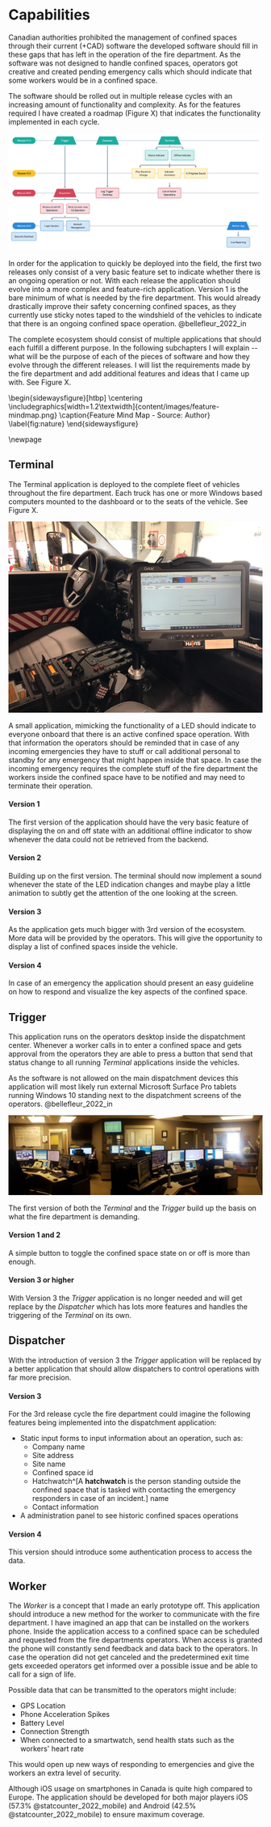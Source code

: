 <!-- TODO: Find a better title for this chapter. -->
<!-- Goal: 500 Words -->
# Capabilities

<!-- What gaps / issues does the software need to address? -->
Canadian authorities prohibited the management of confined spaces through their current (+CAD) software the developed software should fill in these gaps that has left in the operation of the fire department. As the software was not designed to handle confined spaces, operators got creative and created pending emergency calls which should indicate that some workers would be in a confined space.

<!-- TODO: Figure number -->
The software should be rolled out in multiple release cycles with an increasing amount of functionality and complexity. As for the features required I have created a roadmap (Figure X) that indicates the functionality implemented in each cycle.

<!-- TODO: Fix Image Size -->
<!-- TODO: Remove In Progress Sound (Dublicate) -->
![Software Release Roadmap - Source: Author](images/cs-release-plan.png)

In order for the application to quickly be deployed into the field, the first two releases only consist of a very basic feature set to indicate whether there is an ongoing operation or not. With each release the application should evolve into a more complex and feature-rich application. Version 1 is the bare minimum of what is needed by the fire department. This would already drastically improve their safety concerning confined spaces, as they currently use sticky notes taped to the windshield of the vehicles to indicate that there is an ongoing confined space operation. @bellefleur_2022_in

<!-- TODO: Figure number -->
The complete ecosystem should consist of multiple applications that should each fulfill a different purpose. In the following subchapters I will explain -- what will be the purpose of each of the pieces of software and how they evolve through the different releases. I will list the requirements made by the fire department and add additional features and ideas that I came up with. See Figure X.

<!-- Based on: https://latex-tutorial.com/landscape-page/ -->

\begin{sidewaysfigure}[htbp]
    \centering
    \includegraphics[width=1.2\textwidth]{content/images/feature-mindmap.png}
    \caption{Feature Mind Map - Source: Author}
    \label{fig:nature}
\end{sidewaysfigure}

\newpage
## Terminal

<!-- TODO: Figure number -->
The Terminal application is deployed to the complete fleet of vehicles throughout the fire department. Each truck has one or more Windows based computers mounted to the dashboard or to the seats of the vehicle. See Figure X.

![Windows Tablet Onboard - Source: K. Bellefleur](images/tablet-onboard.jpg)

A small application, mimicking the functionality of a LED should indicate to everyone onboard that there is an active confined space operation. With that information the operators should be reminded that in case of any incoming emergencies they have to stuff or call additional personal to standby for any emergency that might happen inside that space. In case the incoming emergency requires the complete stuff of the fire department the workers inside the confined space have to be notified and may need to terminate their operation.

#### Version 1

The first version of the application should have the very basic feature of displaying the on and off state with an additional offline indicator to show whenever the data could not be retrieved from the backend.

#### Version 2

Building up on the first version. The terminal should now implement a sound whenever the state of the LED indication changes and maybe play a little animation to subtly get the attention of the one looking at the screen.

#### Version 3

As the application gets much bigger with 3rd version of the ecosystem. More data will be provided by the operators. This will give the opportunity to display a list of confined spaces inside the vehicle.

#### Version 4

In case of an emergency the application should present an easy guideline on how to respond and visualize the key aspects of the confined space.

## Trigger

This application runs on the operators desktop inside the dispatchment center. Whenever a worker calls in to enter a confined space and gets approval from the operators they are able to press a button that send that status change to all running *Terminal* applications inside the vehicles.

As the software is not allowed on the main dispatchment devices this application will most likely run external Microsoft Surface Pro tablets running Windows 10 standing next to the dispatchment screens of the operators. @bellefleur_2022_in

![Dispatchment Center Campbell River - Source: NI911 @ni911_contact](images/cr-dispatchment-center.jpg)

The first version of both the *Terminal* and the *Trigger* build up the basis on what the fire department is demanding.

#### Version 1 and 2

A simple button to toggle the confined space state on or off is more than enough.

#### Version 3 or higher

With Version 3 the *Trigger* application is no longer needed and will get replace by the *Dispatcher* which has lots more features and handles the triggering of the *Terminal* on its own.

## Dispatcher

With the introduction of version 3 the *Trigger* application will be replaced by a better application that should allow dispatchers to control operations with far more precision.

<!-- TODO: Important Metrics, like Oxygen requirements should be highlighted -->

#### Version 3

For the 3rd release cycle the fire department could imagine the following features being implemented into the dispatchment application:

- Static input forms to input information about an operation, such as:
  - Company name
  - Site address
  - Site name
  - Confined space id
  - Hatchwatch^[A **hatchwatch** is the person standing outside the confined space that is tasked with contacting the emergency responders in case of an incident.] name
  - Contact information
- A administration panel to see historic confined spaces operations

#### Version 4

This version should introduce some authentication process to access the data.

<!-- Map Feature -->
<!-- Search -->
<!-- Forms -->
  <!-- Hazard Assesment for new confined spaces -->
<!-- Warning when infromation of the confined space is outdated -->
  <!-- Warn the operator -->

## Worker

The *Worker* is a concept that I made an early prototype off. This application should introduce a new method for the worker to communicate with the fire department. I have imagined an app that can be installed on the workers phone. Inside the application access to a confined space can be scheduled and requested from the fire departments operators. When access is granted the phone will constantly send feedback and data back to the operators. In case the operation did not get canceled and the predetermined exit time gets exceeded operators get informed over a possible issue and be able to call for a sign of life.

Possible data that can be transmitted to the operators might include:

- GPS Location
- Phone Acceleration Spikes
- Battery Level
- Connection Strength
- When connected to a smartwatch, send health stats such as the workers' heart rate

This would open up new ways of responding to emergencies and give the workers an extra level of security. 

Although iOS usage on smartphones in Canada is quite high compared to Europe. The application should be developed for both major players iOS (57.3% @statcounter_2022_mobile) and Android (42.5% @statcounter_2022_mobile) to ensure maximum coverage.

<!-- What requirements should the application fullfill? -->

<!-- Should future provness be a consideration? -->

<!-- How was the release schedule planed? -->
  <!-- Features -->
  <!-- Timing -->

<!-- What is the process of recieving a confined space? -->
  <!-- Create user flow diagrams -->

<!-- How is a protocol generated to  -->

